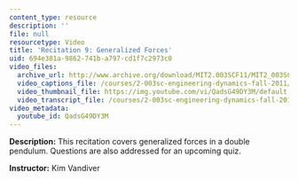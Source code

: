 ```yaml
---
content_type: resource
description: ''
file: null
resourcetype: Video
title: 'Recitation 9: Generalized Forces'
uid: 694e381a-9862-741b-a797-cd1f7c2973c0
video_files:
  archive_url: http://www.archive.org/download/MIT2.003SCF11/MIT2_003SCF11_rec09_300k.mp4
  video_captions_file: /courses/2-003sc-engineering-dynamics-fall-2011/439420099bb9527a8a5ee6ff131adcbc_QadsG49DY3M.vtt
  video_thumbnail_file: https://img.youtube.com/vi/QadsG49DY3M/default.jpg
  video_transcript_file: /courses/2-003sc-engineering-dynamics-fall-2011/febf3a7eae598ae33da71b1173e2040c_QadsG49DY3M.pdf
video_metadata:
  youtube_id: QadsG49DY3M
---
```


**Description:** This recitation covers generalized forces in a double pendulum. Questions are also addressed for an upcoming quiz.

**Instructor:** Kim Vandiver